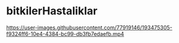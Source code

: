 # bitkilerHastaliklar






https://user-images.githubusercontent.com/77919146/193475305-f9324ff6-10e4-4384-bc99-db3fb7edaefb.mp4

